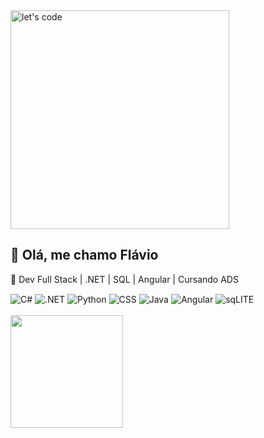 <div style="display: inline_block">
    <img height="350cm" align="center" alt="let's code" src="https://i.imgur.com/gBxP6oJ.gif" />
</div>

## 👋 Olá, me chamo Flávio

🌱 Dev Full Stack | .NET | SQL | Angular | Cursando ADS
<div style="display: inline_block">
    <img align="center" alt="C#" src="https://img.shields.io/badge/C%23-239120?style=for-the-badge&logo=c-sharp&logoColor=white" />
    <img align="center" alt=".NET" src="https://img.shields.io/badge/.NET-5C2D91?style=for-the-badge&logo=.net&logoColor=white" />
    <img align="center" alt="Python" src="https://img.shields.io/badge/Python-3776AB?style=for-the-badge&logo=python&logoColor=white" />
    <img align="center" alt="CSS" src="https://img.shields.io/badge/CSS-239120?&style=for-the-badge&logo=css3&logoColor=white" />
    <img align="center" alt="Java" src="https://img.shields.io/badge/Java-ED8B00?style=for-the-badge&logo=java&logoColor=white" />
    <img align="center" alt="Angular" src="https://img.shields.io/badge/Angular-DD0031?style=for-the-badge&logo=angular&logoColor=white" />
    <img align="center" alt="sqLITE" src="https://img.shields.io/badge/SQLite-07405E?style=for-the-badge&logo=sqlite&logoColor=white" />
</div>
<br/>
<div>
  <img height="180em" src="https://github-readme-stats.vercel.app/api?username=F7AV10&show_icons=true&theme=blue-green" />
  <!--- OCULTAR POR ENQUANTO
  <img height="180em" src="https://github-readme-stats.vercel.app/api/top-langs/?username=F7AV10&layout=compact&theme=blue-green" />
  --->
</div>



<!---
F7AV10/F7AV10 is a ✨ special ✨ repository because its `README.md` (this file) appears on your GitHub profile.
You can click the Preview link to take a look at your changes.
--->
